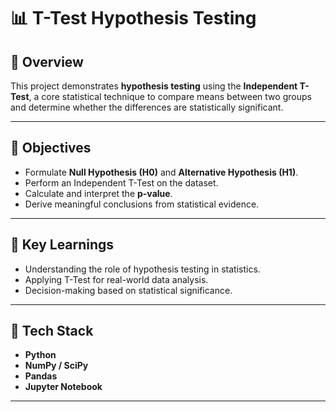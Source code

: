 # 📊 T-Test Hypothesis Testing

## 🔹 Overview
This project demonstrates **hypothesis testing** using the **Independent T-Test**, a core statistical technique to compare means between two groups and determine whether the differences are statistically significant.

---

## 🔹 Objectives
- Formulate **Null Hypothesis (H0)** and **Alternative Hypothesis (H1)**.
- Perform an Independent T-Test on the dataset.
- Calculate and interpret the **p-value**.
- Derive meaningful conclusions from statistical evidence.

---

## 🔹 Key Learnings
- Understanding the role of hypothesis testing in statistics.
- Applying T-Test for real-world data analysis.
- Decision-making based on statistical significance.

---

## 🔹 Tech Stack
- **Python**
- **NumPy / SciPy**
- **Pandas**
- **Jupyter Notebook**

---



